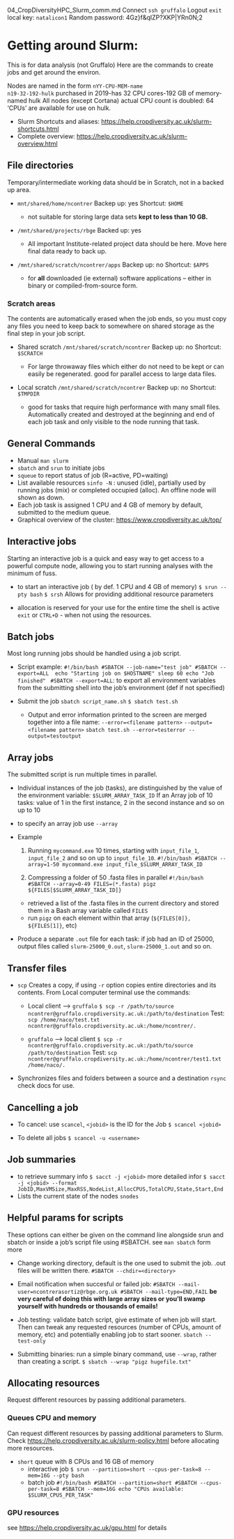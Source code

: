 04_CropDiversityHPC_Slurm_comm.md
Connect `ssh gruffalo`
Logout `exit`
local key: `natalicon1`
Random password: 4Gz}f&qIZP?XKP|YRn0N;2

# Getting around Slurm: 
This is for data analysis (not Gruffalo)
Here are the commands to create jobs and get around the environ.

Nodes are named in the form
`nYY-CPU-MEM-name`  
`n19-32-192-hulk`
purchased in 2019-has 32 CPU cores-192 GB of memory-named hulk
All nodes (except Cortana) actual CPU count is doubled: 64 ‘CPUs’ are available for use on hulk.

- Slurm Shortcuts and aliases: https://help.cropdiversity.ac.uk/slurm-shortcuts.html
- Complete overview: https://help.cropdiversity.ac.uk/slurm-overview.html

## File directories
Temporary/intermediate working data should be in Scratch, not in a backed up area.

- `mnt/shared/home/ncontrer`
	Backep up: yes
	Shortcut: `$HOME`
	- not suitable for storing large data sets **kept to less than 10 GB.**

- `/mnt/shared/projects/rbge`
	Backed up: yes
	- All important Institute-related project data should be here. Move here final data ready to back up.

- `/mnt/shared/scratch/ncontrer/apps`
	Backep up: no
	Shortcut: `$APPS`
	- for **all** downloaded (ie external) software applications – either in binary or compiled-from-source form.
	

### Scratch areas
The contents are automatically erased when the job ends, so you must copy any files you need to keep back to somewhere on shared storage as the final step in your job script.

- Shared scratch `/mnt/shared/scratch/ncontrer`
	Backep up: no
	Shortcut: `$SCRATCH`
	- For large throwaway files which either do not need to be kept or can easily be regenerated. good for parallel access to large data files.

- Local scratch `/mnt/shared/scratch/ncontrer`
	Backep up: no
	Shortcut: `$TMPDIR`
	- good for tasks that require high performance with many small files. Automatically created and destroyed at the beginning and end of each job task and only visible to the node running that task.


## General Commands
- Manual `man slurm`
- `sbatch` and `srun` to initiate jobs
- `squeue` to report status of job (R=active, PD=waiting)
- List available resources `sinfo -N` : unused (idle), partially used by running jobs (mix) or completed occupied (alloc). An offline node will shown as down.
- Each job task is assigned 1 CPU and 4 GB of memory by default, submitted to the medium queue.
- Graphical overview of the cluster: https://www.cropdiversity.ac.uk/top/

## Interactive jobs
Starting an interactive job is a quick and easy way to get access to a powerful compute node, allowing you to start running analyses with the minimum of fuss.

- to start an interactive job ( by def. 1 CPU and 4 GB of memory)
		`$ srun --pty bash`
		`$ srsh` Allows for providing additional resource parameters

- allocation is reserved for your use for the entire time the shell is active `exit` or `CTRL+D` - when not using the resources.

## Batch jobs
Most long running jobs should be handled using a job script.
- Script example:
`
#!/bin/bash
#SBATCH --job-name="test job"
#SBATCH --export=ALL 
echo "Starting job on $HOSTNAME"
sleep 60
echo "Job finished"
`
	` #SBATCH --export=ALL`: to export all environment variables from the submitting shell into the job’s environment (def if not specified)

- Submit the job `sbatch script_name.sh`
	`$ sbatch test.sh`
	- Output and error information printed to the screen are merged together into a file name: 
		`--error=<filename pattern>` 
		`--output=<filename pattern>`
	`sbatch test.sh --error=testerror --output=testoutput`

## Array jobs
The submitted script is run multiple times in parallel.

- Individual instances of the job (tasks), are distinguished by the value of the environment variable:
	 `$SLURM_ARRAY_TASK_ID`
	 If an Array job of 10 tasks: value of 1 in the first instance, 2 in the second instance and so on up to 10
- to specify an array job use `--array`
- Example
	1. Running `mycommand.exe` 10 times, starting with `input_file_1`, `input_file_2` and so on up to `input_file_10`.
	`#!/bin/bash
	#SBATCH --array=1-50
	mycommand.exe input_file_$SLURM_ARRAY_TASK_ID`

	2. Compressing a folder of 50 .fasta files in parallel
	`#!/bin/bash
	#SBATCH --array=0-49
	FILES=(*.fasta)
	pigz ${FILES[$SLURM_ARRAY_TASK_ID]}`
	- retrieved a list of the .fasta files in the current directory and stored them in a Bash array variable called `FILES`
	- run `pigz` on each element within that array (`${FILES[0]}, ${FILES[1]}`, etc)

- Produce a separate `.out` file for each task: if job had an ID of 25000, output files called `slurm-25000_0.out`, `slurm-25000_1.out` and so on.


## Transfer files

- `scp` Creates a copy, if using `-r` option copies entire directories and its contents.
	From Local computer terminal use the commands:

	- Local client --> `gruffalo`
	`$ scp -r /path/to/source ncontrer@gruffalo.cropdiversity.ac.uk:/path/to/destination`
		Test: `scp /home/naco/test.txt ncontrer@gruffalo.cropdiversity.ac.uk:/home/ncontrer/.`

	- `gruffalo` --> local client
	`$ scp -r ncontrer@gruffalo.cropdiversity.ac.uk:/path/to/source /path/to/destination`
		Test: `scp ncontrer@gruffalo.cropdiversity.ac.uk:/home/ncontrer/test1.txt /home/naco/.`

- Synchronizes files and folders between a source and a destination `rsync` check docs for use.


## Cancelling a job
- To cancel: use `scancel`, `<jobid>` is the ID for the Job
	`$ scancel <jobid>`

- To delete all jobs
	`$ scancel -u <username>`

## Job summaries
- to retrieve summary info `$ sacct -j <jobid>`
	more detailed infor `$ sacct -j <jobid> --format JobID,MaxVMSize,MaxRSS,NodeList,AllocCPUS,TotalCPU,State,Start,End`
- Lists the current state of the nodes `snodes`

## Helpful params for scripts
These options can either be given on the command line alongside srun and sbatch or inside a job’s script file using #SBATCH. see `man sbatch` form more

- Change working directory, default is the one used to submit the job. .out files will be written there.
	`#SBATCH --chdir=<directory>`

- Email notification when succesful or failed job:
	`
	#SBATCH --mail-user=ncontrerasortiz@rbge.org.uk
	#SBATCH --mail-type=END,FAIL
	`
	**be very careful of doing this with large array sizes or you’ll swamp yourself with hundreds or thousands of emails!**

- Job testing: validate batch script, give estimate of when job will start. Then can tweak any requested resources (number of CPUs, amount of memory, etc) and potentially enabling job to start sooner.
	`sbatch --test-only`

- Submitting binaries: run a simple binary command, use  `--wrap`, rather than creating a script.
	`$ sbatch --wrap "pigz hugefile.txt"`


## Allocating resources
Request different resources by passing additional parameters.

### Queues CPU and memory
Can request different resources by passing additional parameters to Slurm. Check https://help.cropdiversity.ac.uk/slurm-policy.html before allocating more resources.
- `short` queue with 8 CPUs and 16 GB of memory
	- interactive job
	`$ srun --partition=short --cpus-per-task=8 --mem=16G --pty bash`
	- batch job
	`#!/bin/bash
	#SBATCH --partition=short
	#SBATCH --cpus-per-task=8
	#SBATCH --mem=16G
	echo "CPUs available: $SLURM_CPUS_PER_TASK"`

### GPU resources
see https://help.cropdiversity.ac.uk/gpu.html for details
